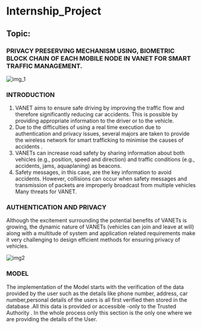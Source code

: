 # Internship_Project
## Topic:
### PRIVACY PRESERVING MECHANISM USING, BIOMETRIC BLOCK CHAIN OF EACH MOBILE NODE IN VANET FOR SMART TRAFFIC MANAGEMENT.
![img_1](https://user-images.githubusercontent.com/54896331/127772556-c5d6ae2a-7495-4dc5-991d-2085b55c297b.PNG)
### INTRODUCTION

1. VANET aims to ensure safe driving by improving the traffic flow and therefore significantly reducing car accidents. This is possible by providing appropriate information to the driver or to the vehicle.
2. Due to the  difficulties of using a real time execution due to authentication and privacy issues, several majors are taken to provide the wireless network for smart trafficking to minimise the  causes of accidents . 
3. VANETs can increase road safety by sharing information about both vehicles (e.g., position, speed and direction) and traffic conditions (e.g., accidents, jams, aquaplaning) as beacons.
4. Safety messages, in this case, are the key information to avoid accidents. However, collisions can occur when safety messages and transmission of packets are improperly broadcast from multiple vehicles
Many threats for VANET.

### AUTHENTICATION AND PRIVACY
Although the excitement surrounding the potential benefits of VANETs is growing, the dynamic nature of VANETs (vehicles can join and leave at will) along with a multitude of system and application related requirements make it very challenging to design efficient methods for ensuring privacy of vehicles.

 ![img2](https://user-images.githubusercontent.com/54896331/127772878-208ab213-c019-4edf-9485-f3cf17bfc3a1.png )
### MODEL
The implementation of the Model starts with the verification of the data provided by the user such as the details like phone number, address, car number,personal details of the users is all first verified then stored in the database .All this data is provided or accessible -only to the Trusted Authority . In the whole process only this section is the only one where we are providing the details of the User.
 



